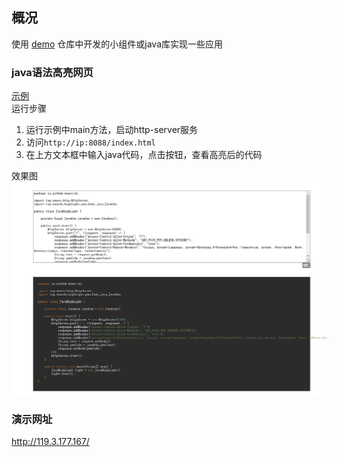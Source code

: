 ## 概况
使用 [demo](https://github.com/wuare/demo) 仓库中开发的小组件或java库实现一些应用

### java语法高亮网页
[示例](https://github.com/wuare/demo-application/blob/main/src/main/java/io/github/wuare/hl/JavaHighLight.java)  
运行步骤  
1. 运行示例中main方法，启动http-server服务
2. 访问`http://ip:8088/index.html`
3. 在上方文本框中输入java代码，点击按钮，查看高亮后的代码  

效果图  
![](https://github.com/wuare/demo-application/blob/main/images/image01.png)
### 演示网址
http://119.3.177.167/
